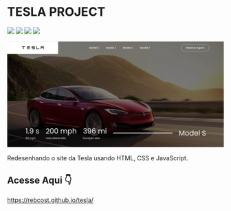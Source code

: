 # TESLA PROJECT
<div>
    <img src="https://img.shields.io/badge/HTML5-E34F26?style=for-the-badge&logo=html5&logoColor=white"></img>
    <img src="https://img.shields.io/badge/CSS3-1572B6?style=for-the-badge&logo=css3&logoColor=white"></img>
	<img src="https://img.shields.io/badge/JavaScript-F7DF1E?style=for-the-badge&logo=javascript&logoColor=black"></img>
	<img src="https://aleen42.github.io/badges/src/tesla.svg"></img>
</div>

![image](https://github.com/rebcost/tesla/blob/main/tesla.png)



Redesenhando o site da Tesla usando HTML, CSS e JavaScript.





## Acesse Aqui 👇️

https://rebcost.github.io/tesla/

